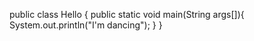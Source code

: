 
public class Hello {
    public static void main(String args[]){
        System.out.println("I'm dancing");
    }
}
